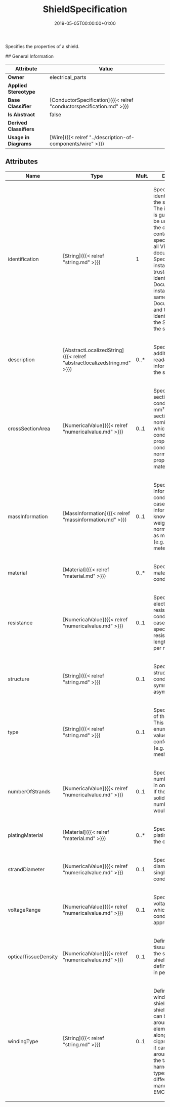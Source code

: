 ﻿---
title: ShieldSpecification
toc: false
type: specs
date: "2019-05-05T00:00:00+01:00"
draft: false
menu_name: vec120

# Prev/next pager order (if `docs_section_pager` enabled in `params.toml`)
weight: 
---
<html><body><p>Specifies the properties of a shield.  </p></body></html>
## General Information

| Attribute               | Value |
|-------------------------|-------|
| **Owner**               | electrical_parts |
| **Applied Stereotype**  |   |
| **Base Classifier**     | [ConductorSpecification]({{< relref "conductorspecification.md" >}})<br/>  |
| **Is Abstract**         | false |
| **Derived Classifiers** |   |
| **Usage in Diagrams**   | [Wire]({{< relref "../description-of-components/wire" >}})<br/>  |

## Attributes
|  Name  |  Type  |  Mult.  |  Description  |  Owning Classifier  |
|--------|--------|---------|---------------|--------------|
|identification | [String]({{< relref "string.md" >}}) | 1 | <html>   <head>     </head>   <body>     <p> Specifies a unique identification of the specification. The identification is guaranteed to be unique within the document containing the specification. Over all VEC-documents a Specification-instance can be trusted to be identical if the DocumentVersion-instance is the same (see DocumentVersion) and the identification of the Specification is the same.      </p>    </body> </html>  | [Specification]({{< relref "specification.md" >}}) |
|description | [AbstractLocalizedString]({{< relref "abstractlocalizedstring.md" >}}) | 0..* | <html>   <head>     </head>   <body>     <p> Specifies additional, human readable information about the specification.      </p>    </body> </html>  | [Specification]({{< relref "specification.md" >}}) |
|crossSectionArea | [NumericalValue]({{< relref "numericalvalue.md" >}}) | 0..1 | <html><body><p>Specifies the cross section area of the conductor (e.g. 0,5 mm²). The cross section area is a nominal value, which refers to the conducting properties of the conductor normalized to the properties of a full material core. </p></body></html> | [ConductorSpecification]({{< relref "conductorspecification.md" >}}) |
|massInformation | [MassInformation]({{< relref "massinformation.md" >}}) | 0..1 | <html><body><p>Specifies the mass information of the conductor. In most cases this mass information is known as copper weight and is normally specified as mass per length (e.g. gram per meter).  </p></body></html> | [ConductorSpecification]({{< relref "conductorspecification.md" >}}) |
|material | [Material]({{< relref "material.md" >}}) | 0..* | <html><body><p>Specifies the material of the conductor. </p></body></html> | [ConductorSpecification]({{< relref "conductorspecification.md" >}}) |
|resistance | [NumericalValue]({{< relref "numericalvalue.md" >}}) | 0..1 | <html><body><p>Specifies the electrical resistance of the conductor. In most cases this is specified as resistance per length (e.g. Ohm per meter).  </p></body></html> | [ConductorSpecification]({{< relref "conductorspecification.md" >}}) |
|structure | [String]({{< relref "string.md" >}}) | 0..1 | <html><body><p>Specifies the structure of the conductor (e.g. symmetrical, asymmetrical).  </p></body></html> | [ConductorSpecification]({{< relref "conductorspecification.md" >}}) |
|type | [String]({{< relref "string.md" >}}) | 0..1 | <html><body><p>Specifies the type of the conductor. This should be an enumeration of values defined in a conformance class (e.g. solid, meshwork).  </p></body></html> | [ConductorSpecification]({{< relref "conductorspecification.md" >}}) |
|numberOfStrands | [NumericalValue]({{< relref "numericalvalue.md" >}}) | 0..1 | <html><body><p>Specifies the number of strands in one conductor. If the conductor is solid than the number of strands would be one.  </p></body></html> | [ConductorSpecification]({{< relref "conductorspecification.md" >}}) |
|platingMaterial | [Material]({{< relref "material.md" >}}) | 0..* | <html><body><p>Specifies the plating material of the conductor.  </p></body></html> | [ConductorSpecification]({{< relref "conductorspecification.md" >}}) |
|strandDiameter | [NumericalValue]({{< relref "numericalvalue.md" >}}) | 0..1 | <html><body><p>Specifies the diameter of a single strand in the conductor.  </p></body></html> | [ConductorSpecification]({{< relref "conductorspecification.md" >}}) |
|voltageRange | [NumericalValue]({{< relref "numericalvalue.md" >}}) | 0..1 | <html>   <head>     </head>   <body>     <p> Specifies the voltageRange for which the conductor is approved.      </p>    </body> </html>  | [ConductorSpecification]({{< relref "conductorspecification.md" >}}) |
|opticalTissueDensity | [NumericalValue]({{< relref "numericalvalue.md" >}}) | 0..1 | <html><body><p>Defines the optical tissue density of the strands of a shield. This is defined as a value in percentage. </p></body></html> | [ShieldSpecification]({{< relref "shieldspecification.md" >}}) |
|windingType | [String]({{< relref "string.md" >}}) | 0..1 | <html>   <head>     </head>   <body>     <p> Defines the type of winding of the shield. E.g. if the shield is a sheet, it can be folded around the inner elements and along them like a cigarette paper or it can be winded around them like the taping of a harness. Both types result in different manufacturing and EMC properties.      </p>    </body> </html>  | [ShieldSpecification]({{< relref "shieldspecification.md" >}}) |

